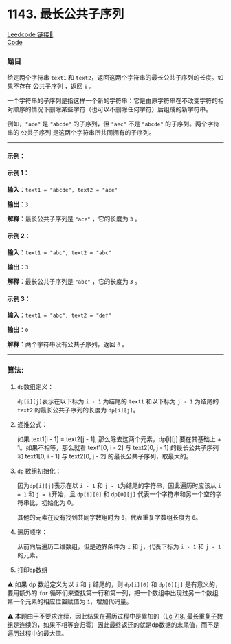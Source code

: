 # 1143. 最长公共子序列

[Leedcode 链接🔗](https://leetcode.cn/problems/longest-common-subsequence/description/)  
[Code](https://github.com/alstondu/lc/blob/main/1143/1143.cpp)

### 题目

给定两个字符串 `text1` 和 `text2`，返回这两个字符串的最长公共子序列的长度。如果不存在 公共子序列 ，返回 `0` 。

一个字符串的子序列是指这样一个新的字符串：它是由原字符串在不改变字符的相对顺序的情况下删除某些字符（也可以不删除任何字符）后组成的新字符串。

例如，`"ace"` 是 `"abcde"` 的子序列，但 `"aec"` 不是 `"abcde"` 的子序列。两个字符串的 公共子序列 是这两个字符串所共同拥有的子序列。

---

#### 示例：

#### 示例 1：

**输入**：`text1 = "abcde", text2 = "ace"` 

**输出**：`3`  

**解释**：最长公共子序列是 `"ace"` ，它的长度为 `3` 。

#### 示例 2：

**输入**：`text1 = "abc", text2 = "abc"`

**输出**：`3`

**解释**：最长公共子序列是 `"abc"` ，它的长度为 `3` 。

#### 示例 3：

**输入**：`text1 = "abc", text2 = "def"`

**输出**：`0`

**解释**：两个字符串没有公共子序列，返回 `0` 。

---

### 算法:

 
1.  ```dp```数组定义：
	
	```dp[i][j]```表示在以下标为 `i - 1` 为结尾的 `text1` 和以下标为 `j - 1` 为结尾的 `text2` 的最长公共子序列的长度为 `dp[i][j]`。
		  		  	 
2. 递推公式：
	
	如果 text1[i - 1] = text2[j - 1], 那么除去这两个元素，dp[i][j] 要在其基础上 + 1。如果不相等，那么就看 text1[0, i - 2] 与 text2[0, j - 1] 的最长公共子序列 和 text1[0, i - 1] 与 text2[0, j - 2] 的最长公共子序列，取最大的。
  
3. ```dp``` 数组初始化：

	因为```dp[i][j]```表示在以 `i - 1` 和 `j - 1`为结尾的字符串，因此遍历时应该从 `i = 1` 和 `j = 1`开始，且 `dp[i][0]` 和 `dp[0][j]` 代表一个字符串和另一个空的字符串比，初始化为 0。
	
	其他的元素在没有找到共同字数组时为 `0`，代表重复字数组长度为 `0`。

4. 遍历顺序：
	
	从前向后遍历二维数组，但是边界条件为 `i` 和 `j`，代表下标为 `i - 1` 和 `j - 1` 的元素。
  
5. 打印```dp```数组

⚠️ 如果 dp 数组定义为以 `i` 和 `j` 结尾的，则 `dp[i][0]` 和 `dp[0][j]` 是有意义的，要用额外的 `for` 循环们来查找第一行和第一列，把一个数组中出现过另一个数组第一个元素的相应位置赋值为 `1`，增加代码量。

⚠️ 本题由于不要求连续，因此结果在遍历过程中是累加的（[Lc 718. 最长重复子数组](https://github.com/alstondu/lc/blob/main/718/README.md)是连续的，如果不相等会归零）因此最终返还的就是dp数据的末尾值，而不是遍历过程中的最大值。